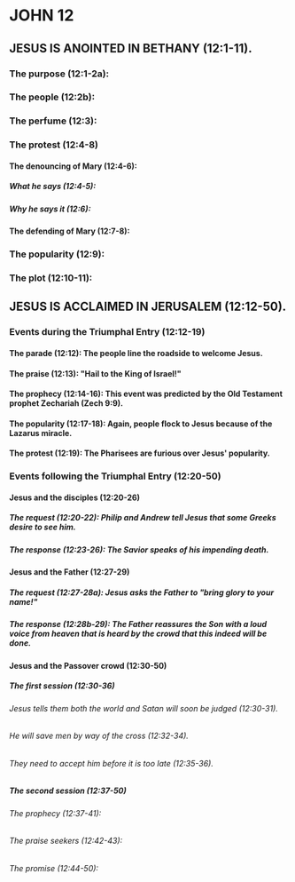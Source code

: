 ---
---
# JOHN 12
## JESUS IS ANOINTED IN BETHANY (12:1-11). 
###  The purpose (12:1-2a): 
###  The people (12:2b): 
###  The perfume (12:3): 
###  The protest (12:4-8) 
####  The denouncing of Mary (12:4-6): 
#####  What he says (12:4-5): 
#####  Why he says it (12:6): 
####  The defending of Mary (12:7-8): 
###  The popularity (12:9): 
###  The plot (12:10-11): 
## JESUS IS ACCLAIMED IN JERUSALEM (12:12-50). 
###  Events during the Triumphal Entry (12:12-19) 
####  The parade (12:12): The people line the roadside to welcome Jesus. 
####  The praise (12:13): \"Hail to the King of Israel!\" 
####  The prophecy (12:14-16): This event was predicted by the Old Testament prophet Zechariah (Zech 9:9). 
####  The popularity (12:17-18): Again, people flock to Jesus because of the Lazarus miracle. 
####  The protest (12:19): The Pharisees are furious over Jesus\' popularity. 
###  Events following the Triumphal Entry (12:20-50) 
####  Jesus and the disciples (12:20-26) 
#####  The request (12:20-22): Philip and Andrew tell Jesus that some Greeks desire to see him. 
#####  The response (12:23-26): The Savior speaks of his impending death. 
####  Jesus and the Father (12:27-29) 
#####  The request (12:27-28a): Jesus asks the Father to \"bring glory to your name!\" 
#####  The response (12:28b-29): The Father reassures the Son with a loud voice from heaven that is heard by the crowd that this indeed will be done. 
####  Jesus and the Passover crowd (12:30-50) 
#####  The first session (12:30-36) 
######  Jesus tells them both the world and Satan will soon be judged (12:30-31). 
######  He will save men by way of the cross (12:32-34). 
######  They need to accept him before it is too late (12:35-36). 
#####  The second session (12:37-50) 
######  The prophecy (12:37-41): 
######  The praise seekers (12:42-43): 
######  The promise (12:44-50): 
